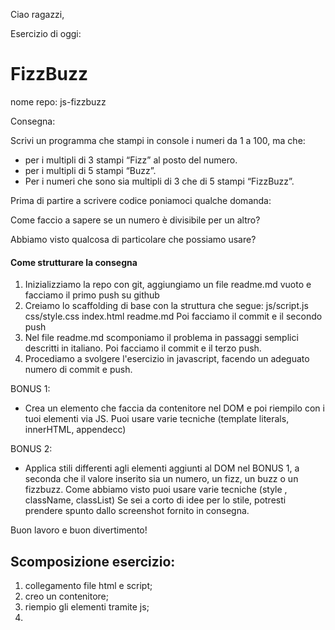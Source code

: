 
Ciao ragazzi,

Esercizio di oggi: 
# FizzBuzz
nome repo: js-fizzbuzz

Consegna:

Scrivi un programma che stampi in console i numeri da 1 a 100, ma che:

- per i multipli di 3 stampi “Fizz” al posto del numero.
- per i multipli di 5 stampi “Buzz”.
- Per i numeri che sono sia multipli di 3 che di 5 stampi “FizzBuzz”.

Prima di partire a scrivere codice poniamoci qualche domanda:

Come faccio a sapere se un numero è divisibile per un altro?

Abbiamo visto qualcosa di particolare che possiamo usare?
#### Come strutturare la consegna

1. Inizializziamo la repo con git, aggiungiamo un file readme.md vuoto e facciamo il primo push su github
2. Creiamo lo scaffolding di base con la struttura che segue:
js/script.js
css/style.css
index.html
readme.md
Poi facciamo il commit e il secondo push
3. Nel file readme.md scomponiamo il problema in passaggi semplici descritti in italiano. Poi facciamo il commit e il terzo push.
4. Procediamo a svolgere l'esercizio in javascript,  facendo un adeguato numero di commit e push.

BONUS 1:
- Crea un elemento che faccia da contenitore nel DOM e poi riempilo con i tuoi elementi via JS.
Puoi usare varie tecniche  (template literals, innerHTML, appendecc)

BONUS 2:
-  Applica stili differenti agli elementi aggiunti al DOM nel BONUS 1, a seconda che il valore inserito sia un numero, un fizz, un buzz o un fizzbuzz.
Come abbiamo visto puoi  usare varie tecniche (style , className, classList)
 Se sei a corto di idee per lo stile, potresti prendere spunto dallo screenshot fornito in consegna.

Buon lavoro e buon divertimento!




## Scomposizione esercizio:
1. collegamento file html e script;
2. creo un contenitore;
3. riempio gli elementi tramite js;
4. 